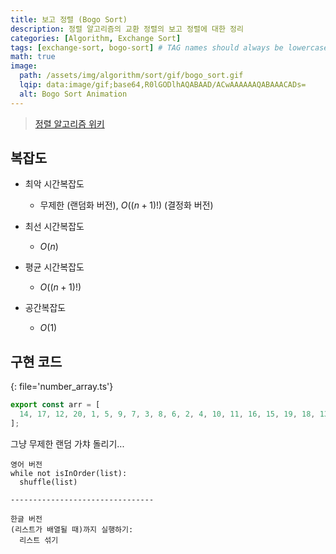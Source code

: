 ```yaml
---
title: 보고 정렬 (Bogo Sort)
description: 정렬 알고리즘의 교환 정렬의 보고 정렬에 대한 정리
categories: [Algorithm, Exchange Sort]
tags: [exchange-sort, bogo-sort] # TAG names should always be lowercase
math: true
image:
  path: /assets/img/algorithm/sort/gif/bogo_sort.gif
  lqip: data:image/gif;base64,R0lGODlhAQABAAD/ACwAAAAAAQABAAACADs=
  alt: Bogo Sort Animation
---
```


> [정렬 알고리즘 위키](https://ko.wikipedia.org/wiki/%EC%A0%95%EB%A0%AC_%EC%95%8C%EA%B3%A0%EB%A6%AC%EC%A6%98)

## 복잡도

- 최악 시간복잡도

  - 무제한 (랜덤화 버전), $O((n+1)!)$ (결정화 버전)

- 최선 시간복잡도

  - $O(n)$

- 평균 시간복잡도

  - $O((n+1)!)$

- 공간복잡도

  - $O(1)$

## 구현 코드

{: file='number_array.ts'}

```ts
export const arr = [
  14, 17, 12, 20, 1, 5, 9, 7, 3, 8, 6, 2, 4, 10, 11, 16, 15, 19, 18, 13,
];
```

그냥 무제한 랜덤 가챠 돌리기...

```
영어 버전
while not isInOrder(list):
  shuffle(list)

--------------------------------

한글 버전
(리스트가 배열될 때)까지 실행하기:
  리스트 섞기
```
